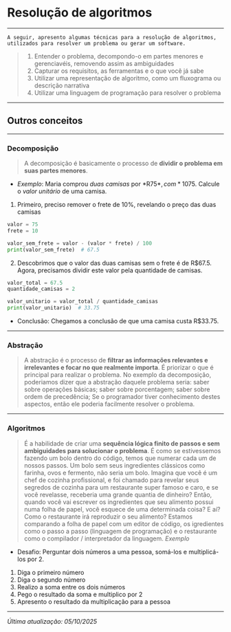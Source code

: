 # Resolução de algoritmos

---

`A seguir, apresento algumas técnicas para a resolução de algoritmos, utilizados para resolver um problema ou gerar um software.`

> 1. Entender o problema, decompondo-o em partes menores e gerenciavéis, removendo assim as ambiguidades  
> 2. Capturar os requisitos, as ferramentas e o que você já sabe  
> 3. Utilizar uma representação de algoritmo, como um fluxograma ou descrição narrativa  
> 4. Utilizar uma linguagem de programação para resolver o problema  

---

## Outros conceitos

---

### Decomposição
> A decomposição é basicamente o processo de **dividir o problema em suas partes menores**.
* *Exemplo*: Maria comprou *duas camisas* por *R$75*, com *10%* de *frete* aplicado sobre o valor de R$75. Calcule o *valor unitário* de uma camisa.  
1. Primeiro, preciso remover o frete de 10%, revelando o preço das duas camisas  
``` python
valor = 75
frete = 10

valor_sem_frete = valor - (valor * frete) / 100
print(valor_sem_frete)  # 67.5
```
2. Descobrimos que o valor das duas camisas sem o frete é de R$67.5. Agora, precisamos dividir este valor pela quantidade de camisas.
``` python
valor_total = 67.5
quantidade_camisas = 2

valor_unitario = valor_total / quantidade_camisas
print(valor_unitario)  # 33.75
```
* Conclusão: Chegamos a conclusão de que uma camisa custa R$33.75.

---

### Abstração
> A abstração é o processo de **filtrar as informações relevantes e irrelevantes e focar no que realmente importa**. É priorizar o que é principal para realizar o problema.
> No exemplo da decomposição, poderiamos dizer que a abstração daquele problema seria: saber sobre operações básicas; saber sobre porcentagem; saber sobre ordem de precedência;
> Se o programador tiver conhecimento destes aspectos, então ele poderia facilmente resolver o problema.

---

### Algoritmos
> É a habilidade de criar uma **sequência lógica finito de passos e sem ambiguidades para solucionar o problema**. É como se estivessemos fazendo um bolo dentro do código, temos que numerar cada um de nossos passos.
> Um bolo sem seus ingredientes clássicos como farinha, ovos e fermento, não seria um bolo. Imagina que você é um chef de cozinha profissional, e foi chamado para revelar seus segredos de cozinha para um restaurante super famoso e caro, e se você revelasse, receberia uma grande quantia de dinheiro? Então, quando você vai escrever os ingredientes que seu alimento possui numa folha de papel, você esquece de uma determinada coisa? E aí? Como o restaurante irá reproduzir o seu alimento? Estamos comparando a folha de papel com um editor de código, os igredientes como o passo a passo (linguagem de programação) e o restaurante como o compilador / interpretador da linguagem.
> *Exemplo*
* Desafio: Perguntar dois números a uma pessoa, somá-los e multiplicá-los por 2.
1. Diga o primeiro número
2. Diga o segundo número
3. Realizo a soma entre os dois números
4. Pego o resultado da soma e multiplico por 2
5. Apresento o resultado da multiplicação para a pessoa

---

*Última atualização: 05/10/2025*
